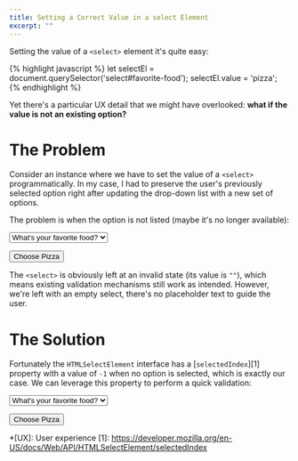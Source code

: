 ```yaml
---
title: Setting a Correct Value in a select Element
excerpt: ""
---
```


<script>
  function choosePizza() {
    let selectEl = document.getElementById('sel-1');
    selectEl.value = 'pizza';
  }

  function choosePizzaFixed() {
    let selectEl = document.getElementById('sel-2');
    selectEl.value = 'pizza';

    if (selectEl.selectedIndex === -1) {
      selectEl.value = '';
    }
  }
</script>

Setting the value of a `<select>` element it's quite easy:

{% highlight javascript %}
let selectEl = document.querySelector('select#favorite-food');
selectEl.value = 'pizza';
{% endhighlight %}

Yet there's a particular UX detail that we might have overlooked:
**what if the value is not an existing option?**

# The Problem

Consider an instance where we have to set the value of a `<select>`
programmatically. In my case, I had to preserve the user's previously
selected option right after updating the drop-down list with a new set
of options.

The problem is when the option is not listed (maybe it's no longer
available):

<div class="snippet" markdown="0">
  <select id="sel-1">
    <option value="" disabled selected>What's your favorite food?</option>
    <option value="chocolate">Chocolate</option>
    <option value="ice-cream">Ice Cream</option>
    <option value="fries">French Fries</option>
  </select>

  <button type="button" onclick="choosePizza()">Choose Pizza</button>
</div>

The `<select>` is obviously left at an invalid state (its value is
`""`), which means existing validation mechanisms still work as
intended. However, we're left with an empty select, there's no
placeholder text to guide the user.

# The Solution

Fortunately the `HTMLSelectElement` interface has a
[`selectedIndex`][1] property with a value of `-1` when no
option is selected, which is exactly our case. We can leverage this
property to perform a quick validation:

<div class="snippet" markdown="0">
  <select id="sel-2">
    <option value="" disabled selected>What's your favorite food?</option>
    <option value="chocolate">Chocolate</option>
    <option value="ice-cream">Ice Cream</option>
    <option value="fries">French Fries</option>
  </select>

  <button type="button" onclick="choosePizzaFixed()">Choose Pizza</button>
</div>

*[UX]: User experience
[1]: https://developer.mozilla.org/en-US/docs/Web/API/HTMLSelectElement/selectedIndex